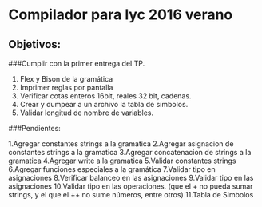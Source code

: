 # Compilador para lyc 2016 verano

## Objetivos:

###Cumplir con la primer entrega del TP.

1. Flex y Bison de la gramática
2. Imprimer reglas por pantalla
3. Verificar cotas enteros 16bit, reales 32 bit, cadenas.
4. Crear y dumpear a un archivo la tabla de símbolos.
5. Validar longitud de nombre de variables.

###Pendientes:

1.Agregar constantes strings a la gramatica
2.Agregar asignacion de constantes strings a la gramatica
3.Agregar concatenacion de strings a la gramatica
4.Agregar write a la gramatica
5.Validar constantes strings
6.Agregar funciones especiales a la gramática
7.Validar tipo en asignaciones
8.Verificar balanceo en las asignaciones
9.Validar tipo en las asignaciones
10.Validar tipo en las operaciones. (que el + no pueda sumar strings, y el que el ++ no sume números, entre otros)
11.Tabla de Simbolos
